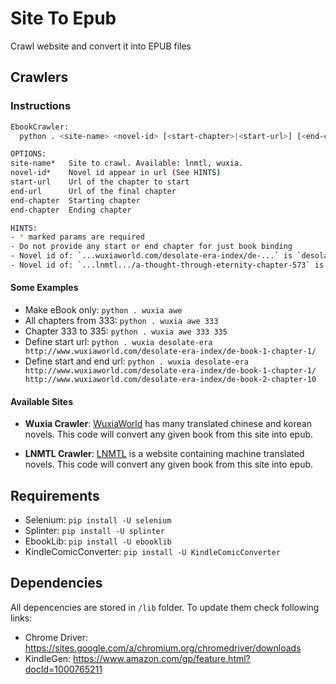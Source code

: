 # Site To Epub

Crawl website and convert it into EPUB files

## Crawlers

### Instructions

```bash
EbookCrawler:
  python . <site-name> <novel-id> [<start-chapter>|<start-url>] [<end-chapter>|<end-url>]

OPTIONS:
site-name*   Site to crawl. Available: lnmtl, wuxia.
novel-id*    Novel id appear in url (See HINTS)
start-url    Url of the chapter to start
end-url      Url of the final chapter
end-chapter  Starting chapter
end-chapter  Ending chapter

HINTS:
- * marked params are required
- Do not provide any start or end chapter for just book binding
- Novel id of: `...wuxiaworld.com/desolate-era-index/de-...` is `desolate-era`
- Novel id of: `...lnmtl.../a-thought-through-eternity-chapter-573` is `a-thought-through-eternity`
```

#### Some Examples

- Make eBook only: `python . wuxia awe`
- All chapters from 333: `python . wuxia awe 333`
- Chapter 333 to 335: `python . wuxia awe 333 335`
- Define start url: `python . wuxia desolate-era http://www.wuxiaworld.com/desolate-era-index/de-book-1-chapter-1/`
- Define start and end url: `python . wuxia desolate-era http://www.wuxiaworld.com/desolate-era-index/de-book-1-chapter-1/ http://www.wuxiaworld.com/desolate-era-index/de-book-2-chapter-10`

#### Available Sites

- **Wuxia Crawler**: [WuxiaWorld](http://www.wuxiaworld.com/) has many translated chinese and korean novels. This code will convert any given book from this site into epub.

- **LNMTL Crawler**: [LNMTL](https://lnmtl.com) is a website containing machine translated novels. This code will convert any given book from this site into epub.

## Requirements

- Selenium: `pip install -U selenium`
- Splinter: `pip install -U splinter`
- EbookLib: `pip install -U ebooklib`
- KindleComicConverter: `pip install -U KindleComicConverter`

## Dependencies

All depencencies are stored in `/lib` folder. To update them check following links:

- Chrome Driver: https://sites.google.com/a/chromium.org/chromedriver/downloads
- KindleGen: https://www.amazon.com/gp/feature.html?docId=1000765211
